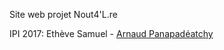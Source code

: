 Site web projet Nout4'L.re

IPI 2017:
Ethève Samuel - [Arnaud Panapadéatchy](https://github.com/PanArnaud)
